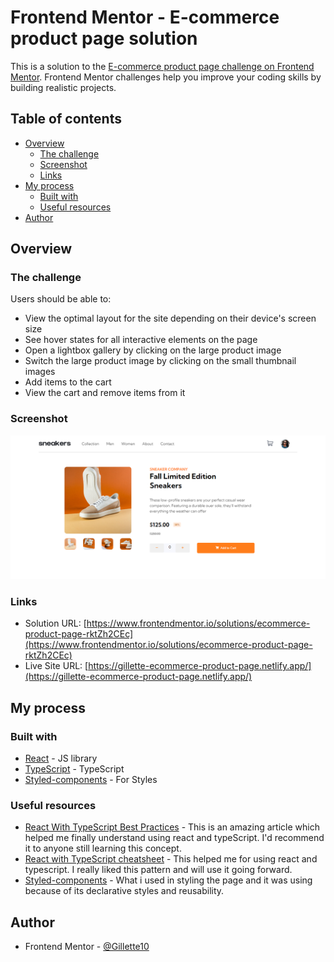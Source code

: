 # Frontend Mentor - E-commerce product page solution

This is a solution to the [E-commerce product page challenge on Frontend Mentor](https://www.frontendmentor.io/challenges/ecommerce-product-page-UPsZ9MJp6). Frontend Mentor challenges help you improve your coding skills by building realistic projects.

## Table of contents

- [Overview](#overview)
  - [The challenge](#the-challenge)
  - [Screenshot](#screenshot)
  - [Links](#links)
- [My process](#my-process)
  - [Built with](#built-with)
  - [Useful resources](#useful-resources)
- [Author](#author)

## Overview

### The challenge

Users should be able to:

- View the optimal layout for the site depending on their device's screen size
- See hover states for all interactive elements on the page
- Open a lightbox gallery by clicking on the large product image
- Switch the large product image by clicking on the small thumbnail images
- Add items to the cart
- View the cart and remove items from it

### Screenshot

![](./E-commerce-Product-Page.png)

### Links

- Solution URL: [https://www.frontendmentor.io/solutions/ecommerce-product-page-rktZh2CEc](https://www.frontendmentor.io/solutions/ecommerce-product-page-rktZh2CEc)
- Live Site URL: [https://gillette-ecommerce-product-page.netlify.app/](https://gillette-ecommerce-product-page.netlify.app/)

## My process

### Built with

- [React](https://reactjs.org/) - JS library
- [TypeScript](https://www.typescriptlang.org/) - TypeScript
- [Styled-components](https://styled-components.com/) - For Styles

### Useful resources

- [React With TypeScript Best Practices](https://www.sitepoint.com/react-with-typescript-best-practices/) - This is an amazing article which helped me finally understand using react and typeScript. I'd recommend it to anyone still learning this concept.
- [React with TypeScript cheatsheet](https://github.com/typescript-cheatsheets/react) - This helped me for using react and typescript. I really liked this pattern and will use it going forward.
- [Styled-components](https://styled-components.com/) - What i used in styling the page and it was using because of its declarative styles and reusability.

## Author

- Frontend Mentor - [@Gillette10](https://www.frontendmentor.io/profile/Gillette10)
